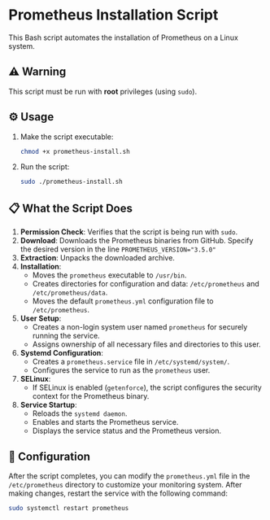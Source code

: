 # Prometheus Installation Script

This Bash script automates the installation of Prometheus on a Linux system.

## ⚠️ Warning

This script must be run with **root** privileges (using `sudo`).

## ⚙️ Usage

1. Make the script executable:

    ```bash
    chmod +x prometheus-install.sh
    ```

2. Run the script:

    ```bash
    sudo ./prometheus-install.sh
    ```

## 📋 What the Script Does

1. **Permission Check**: Verifies that the script is being run with `sudo`.
2. **Download**: Downloads the Prometheus binaries from GitHub. Specify the desired version in the line `PROMETHEUS_VERSION="3.5.0"`
3. **Extraction**: Unpacks the downloaded archive.
4. **Installation**:
    * Moves the `prometheus` executable to `/usr/bin`.
    * Creates directories for configuration and data: `/etc/prometheus` and `/etc/prometheus/data`.
    * Moves the default `prometheus.yml` configuration file to `/etc/prometheus`.
5. **User Setup**:
    * Creates a non-login system user named `prometheus` for securely running the service.
    * Assigns ownership of all necessary files and directories to this user.
6. **Systemd Configuration**:
    * Creates a `prometheus.service` file in `/etc/systemd/system/`.
    * Configures the service to run as the `prometheus` user.
7. **SELinux**:
    * If SELinux is enabled (`getenforce`), the script configures the security context for the Prometheus binary.
8. **Service Startup**:
    * Reloads the `systemd daemon`.
    * Enables and starts the Prometheus service.
    * Displays the service status and the Prometheus version.

## 📝 Configuration

After the script completes, you can modify the `prometheus.yml` file in the `/etc/prometheus` directory to customize your monitoring system. After making changes, restart the service with the following command:

```bash
sudo systemctl restart prometheus
